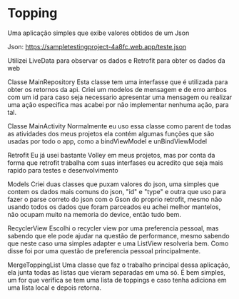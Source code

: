 # Topping
Uma aplicação simples que exibe valores obtidos de um Json

Json: https://sampletestingproject-4a8fc.web.app/teste.json

Utilizei LiveData para observar os dados e Retrofit para obter os dados da web

Classe MainRepository
Esta classe tem uma interfasse que é utilizada para obter os retornos da api.
Criei um modelos de mensagem e de erro ambos com um id para caso seja necessario apresentar uma mensagem ou realizar uma ação especifica
mas acabei por não implementar nenhuma ação, para tal.

Classe MainActivity
Normalmente eu uso essa classe como parent de todas as atividades dos meus projetos
ela contém algumas funções que são usadas por todo o app, como a bindViewModel e unBindViewModel

Retrofit
Eu já usei bastante Volley em meus projetos, mas por conta da forma que retrofit trabalha com suas interfases eu acredito que seja mais rapido para testes e desenvolvimento

Models
Criei duas classes que puxam valores do json, uma simples que contem os dados mais comuns do json, "id" e "type" e outra que uso para fazer o parse correto do json com o Gson do proprio retrofit, mesmo não usando todos os dados que foram parceados eu achei melhor mantelos, não ocupam muito na memoria do device, então tudo bem.

RecyclerView
Escolhi o recycler view por uma preferencia pessoal, mas sabendo que ele pode ajudar na questão de performance, mesmo sabendo que neste caso uma simples adapter e uma ListView resolveria bem. Como disse foi por uma questão de preferencia pessoal principalmente.

MergeToppingList
Uma classe que faz o trabalho principal dessa aplicação, ela junta todas as listas que vieram separadas em uma só. É bem simples, um for que verifica se tem uma lista de toppings e caso tenha adiciona em uma lista local e depois retorna.
